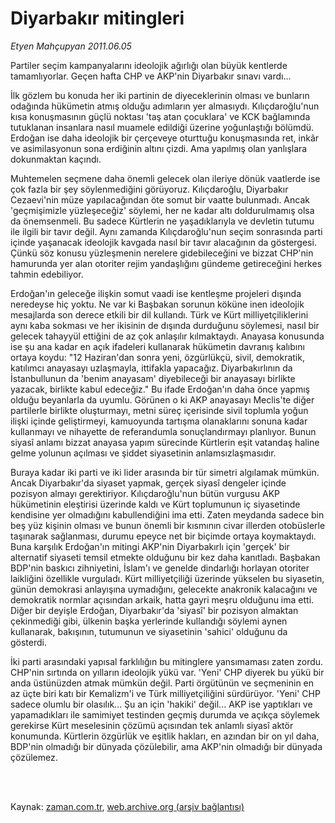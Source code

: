 # Diyarbakır mitingleri

*Etyen Mahçupyan 2011.06.05*

<td class="columnist-detail">
<p>Partiler seçim kampanyalarını ideolojik ağırlığı olan büyük kentlerde tamamlıyorlar. Geçen hafta CHP ve AKP'nin Diyarbakır sınavı vardı...</p>
<p>
<div id="haberMetinDiv">
<p>İlk gözlem bu konuda her iki partinin de diyeceklerinin olması ve bunların odağında hükümetin atmış olduğu adımların yer almasıydı. Kılıçdaroğlu'nun kısa konuşmasının güçlü noktası 'taş atan çocuklara' ve KCK bağlamında tutuklanan insanlara nasıl muamele edildiği üzerine yoğunlaştığı bölümdü. Erdoğan ise daha ideolojik bir çerçeveye oturttuğu konuşmasında ret, inkâr ve asimilasyonun sona erdiğinin altını çizdi. Ama yapılmış olan yanlışlara dokunmaktan kaçındı.
<p>Muhtemelen seçmene daha önemli gelecek olan ileriye dönük vaatlerde ise çok fazla bir şey söylenmediğini görüyoruz. Kılıçdaroğlu, Diyarbakır Cezaevi'nin müze yapılacağından öte somut bir vaatte bulunmadı. Ancak 'geçmişimizle yüzleşeceğiz' söylemi, her ne kadar altı doldurulmamış olsa da önemsenmeli. Bu sadece Kürtlerin ne yaşadıklarıyla ve devletin tutumu ile ilgili bir tavır değil. Aynı zamanda Kılıçdaroğlu'nun seçim sonrasında parti içinde yaşanacak ideolojik kavgada nasıl bir tavır alacağının da göstergesi. Çünkü söz konusu yüzleşmenin nerelere gidebileceğini ve bizzat CHP'nin hamurunda yer alan otoriter rejim yandaşlığını gündeme getireceğini herkes tahmin edebiliyor.
<p>Erdoğan'ın geleceğe ilişkin somut vaadi ise kentleşme projeleri dışında neredeyse hiç yoktu. Ne var ki Başbakan sorunun köküne inen ideolojik mesajlarda son derece etkili bir dil kullandı. Türk ve Kürt milliyetçiliklerini aynı kaba sokması ve her ikisinin de dışında durduğunu söylemesi, nasıl bir gelecek tahayyül ettiğini de az çok anlaşılır kılmaktaydı. Anayasa konusunda ise şu ana kadar en açık ifadeleri kullanarak hükümetin davranış kalıbını ortaya koydu: "12 Haziran'dan sonra yeni, özgürlükçü, sivil, demokratik, katılımcı anayasayı uzlaşmayla, ittifakla yapacağız. Diyarbakırlının da İstanbullunun da 'benim anayasam' diyebileceği bir anayasayı birlikte yazacak, birlikte kabul edeceğiz." Bu ifade Erdoğan'ın daha önce yapmış olduğu beyanlarla da uyumlu. Görünen o ki AKP anayasayı Meclis'te diğer partilerle birlikte oluşturmayı, metni süreç içerisinde sivil toplumla yoğun ilişki içinde geliştirmeyi, kamuoyunda tartışma olanaklarını sonuna kadar kullanmayı ve nihayette de referandumla sonuçlandırmayı planlıyor. Bunun siyasî anlamı bizzat anayasa yapım sürecinde Kürtlerin eşit vatandaş haline gelme yolunun açılması ve şiddet siyasetinin anlamsızlaşmasıdır. 
<p>Buraya kadar iki parti ve iki lider arasında bir tür simetri algılamak mümkün. Ancak Diyarbakır'da siyaset yapmak, gerçek siyasî dengeler içinde pozisyon almayı gerektiriyor. Kılıçdaroğlu'nun bütün vurgusu AKP hükümetinin eleştirisi üzerinde kaldı ve Kürt toplumunun iç siyasetinde kendisine yer olmadığını kabullendiğini ima etti. Zaten meydanda sadece bin beş yüz kişinin olması ve bunun önemli bir kısmının civar illerden otobüslerle taşınarak sağlanması, durumu epeyce net bir biçimde ortaya koymaktaydı. Buna karşılık Erdoğan'ın mitingi AKP'nin Diyarbakırlı için 'gerçek' bir alternatif siyaseti temsil etmekte olduğunu bir kez daha kanıtladı. Başbakan BDP'nin baskıcı zihniyetini, İslam'ı ve genelde dindarlığı horlayan otoriter laikliğini özellikle vurguladı. Kürt milliyetçiliği üzerinde yükselen bu siyasetin, günün demokrasi anlayışına uymadığını, gelecekte anakronik kalacağını ve demokratik normlar açısından arkaik, hatta gayri meşru olduğunu ima etti. Diğer bir deyişle Erdoğan, Diyarbakır'da 'siyasî' bir pozisyon almaktan çekinmediği gibi, ülkenin başka yerlerinde kullandığı söylemi aynen kullanarak, bakışının, tutumunun ve siyasetinin 'sahici' olduğunu da gösterdi.
<p>İki parti arasındaki yapısal farklılığın bu mitinglere yansımaması zaten zordu. CHP'nin sırtında on yılların ideolojik yükü var. 'Yeni' CHP diyerek bu yükü bir anda üstünüzden atmak mümkün değil. Parti örgütünün ve seçmeninin en az üçte biri katı bir Kemalizm'i ve Türk milliyetçiliğini sürdürüyor. 'Yeni' CHP sadece olumlu bir olasılık... Şu an için 'hakiki' değil... AKP ise yaptıkları ve yapamadıkları ile samimiyet testinden geçmiş durumda ve açıkça söylemek gerekirse Kürt meselesinin çözümü açısından tek anlamlı siyasî aktör konumunda. Kürtlerin özgürlük ve eşitlik hakları, en azından bir on yıl daha, BDP'nin olmadığı bir dünyada çözülebilir, ama AKP'nin olmadığı bir dünyada çözülemez.</p></p></p></p></p></div>
</p>


<p><br>
		 </br></p></td>

Kaynak: [zaman.com.tr](http://zaman.com.tr/yazar.do?yazino=1143015), [web.archive.org (arşiv bağlantısı)](http://web.archive.org/web/20120125222251/http://www.zaman.com.tr/yazar.do?yazino=1143015)
